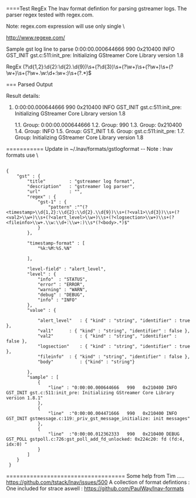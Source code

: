 
====Test RegEx
The lnav format defintion for parsing gstreamer logs. The parser regex tested with regex.com.


Note: regex.com expression will use only single \

http://www.regexe.com/

Sample gst log line to parse
0:00:00.000644666   990   0x210400 INFO                GST_INIT gst.c:511:init_pre: Initializing GStreamer Core Library version 1.8

RegEx
(?<timestamp>\d{1,2}:\d{2}:\d{2}.\d{9})\s+(?<val1>\d{3})\s+(?<val2>\w+)\s+(?<alertlevel>\w+)\s+(?<logsection>\w+)\s+(?<fileinfo>\w+.\w:\d+:\w+:)\s+(?<body>.*)$


=== Parsed Output

Result details:
1. 	0:00:00.000644666 990 0x210400 INFO GST_INIT gst.c:511:init_pre: Initializing GStreamer Core Library version 1.8


	 	 
 	1.1. Group: 0:00:00.000644666
 	1.2. Group: 990
 	1.3. Group: 0x210400
 	1.4. Group: INFO
 	1.5. Group: GST_INIT
 	1.6. Group: gst.c:511:init_pre:
 	1.7. Group: Initializing GStreamer Core Library version 1.8


=========== 
Update in ~/.lnav/formats/gstlogformat
-- Note : lnav formats use \\
```

{
 	"gst" : {
 		"title"			: "gstreamer log format",
 		"description"	: "gstreamer log parser",
 		"url"			: "",
 		"regex" : {
 			"gst-1"	: {
 				"pattern" :"^(?<timestamp>\\d{1,2}:\\d{2}:\\d{2}.\\d{9})\\s+(?<val1>\\d{3})\\s+(?<val2>\\w+)\\s+(?<alert_level>\\w+)\\s+(?<logsection>\\w+)\\s+(?<fileinfo>\\w+.\\w:\\d+:\\w+:)\\s*(?<body>.*)$"
			}
 		},
 		
		"timestamp-format" : [
			"%k:%M:%S.%N" 
			 
		],
		
		"level-field" : "alert_level",
 		"level" : {
 			"info"	: "STATUS",
 			"error" : "ERROR",
 			"warning" : "WARN",
 			"debug" : "DEBUG",
 			"info" : "INFO"
 		},
 		"value" : {
						
			"alert_level"	: { "kind" : "string", "identifier" : true },
 			"val1"		: { "kind" : "string", "identifier" : false },
 			"val2"	        : { "kind" : "string", "identifier" : false },
 			"logsection"	: { "kind" : "string", "identifier" : true },
			"fileinfo"	: { "kind" : "string", "identifier" : false },
			"body"          : {"kind" : "string"}
 			
 		},
 		"sample" : [
 			{
 				"line" : "0:00:00.000644666   990   0x210400 INFO                GST_INIT gst.c:511:init_pre: Initializing GStreamer Core Library version 1.8.1"
 			},
 			{
 				"line"  :"0:00:00.004471666   990   0x210400 INFO                GST_INIT gstmessage.c:119:_priv_gst_message_initialize: init messages"
 			},
			{
 				"line"  :"0:00:00.012362333   990   0x210400 DEBUG               GST_POLL gstpoll.c:726:gst_poll_add_fd_unlocked: 0x224c20: fd (fd:4, idx:0) "
 			}
 		]
 	}
 }
```
===================================
Some help from Tim .....
https://github.com/tstack/lnav/issues/500
A collection of format defintions : One included for strace aswell : https://github.com/PaulWay/lnav-formats

